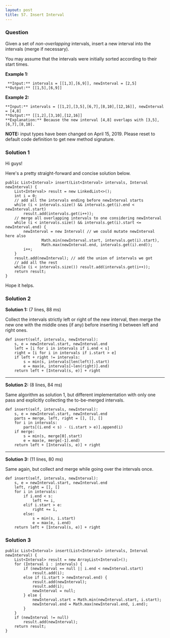 ```yaml
---
layout: post
title: 57. Insert Interval
---
```

### Question
Given a set of _non-overlapping_ intervals, insert a new interval into the
intervals (merge if necessary).

You may assume that the intervals were initially sorted according to their
start times.

 **Example 1:**

    
    
     **Input:** intervals = [[1,3],[6,9]], newInterval = [2,5]
    **Output:** [[1,5],[6,9]]
    

**Example 2:**

    
    
    **Input:** intervals = [[1,2],[3,5],[6,7],[8,10],[12,16]], newInterval = [4,8]
    **Output:** [[1,2],[3,10],[12,16]]
    **Explanation:** Because the new interval [4,8] overlaps with [3,5],[6,7],[8,10].

 **NOTE:**  input types have been changed on April 15, 2019. Please reset to
default code definition to get new method signature.

### Solution 1
Hi guys!

Here's a pretty straight-forward and concise solution below.

    
    
    public List<Interval> insert(List<Interval> intervals, Interval newInterval) {
        List<Interval> result = new LinkedList<>();
        int i = 0;
        // add all the intervals ending before newInterval starts
        while (i < intervals.size() && intervals.get(i).end < newInterval.start)
            result.add(intervals.get(i++));
        // merge all overlapping intervals to one considering newInterval
        while (i < intervals.size() && intervals.get(i).start <= newInterval.end) {
            newInterval = new Interval( // we could mutate newInterval here also
                    Math.min(newInterval.start, intervals.get(i).start),
                    Math.max(newInterval.end, intervals.get(i).end));
            i++;
        }
        result.add(newInterval); // add the union of intervals we got
        // add all the rest
        while (i < intervals.size()) result.add(intervals.get(i++)); 
        return result;
    }
    

Hope it helps.


### Solution 2
 **Solution 1:** (7 lines, 88 ms)

Collect the intervals strictly left or right of the new interval, then merge
the new one with the middle ones (if any) before inserting it between left and
right ones.

    
    
    def insert(self, intervals, newInterval):
        s, e = newInterval.start, newInterval.end
        left = [i for i in intervals if i.end < s]
        right = [i for i in intervals if i.start > e]
        if left + right != intervals:
            s = min(s, intervals[len(left)].start)
            e = max(e, intervals[~len(right)].end)
        return left + [Interval(s, e)] + right
    

* * *

**Solution 2:** (8 lines, 84 ms)

Same algorithm as solution 1, but different implementation with only one pass
and explicitly collecting the to-be-merged intervals.

    
    
    def insert(self, intervals, newInterval):
        s, e = newInterval.start, newInterval.end
        parts = merge, left, right = [], [], []
        for i in intervals:
            parts[(i.end < s) - (i.start > e)].append(i)
        if merge:
            s = min(s, merge[0].start)
            e = max(e, merge[-1].end)
        return left + [Interval(s, e)] + right
    

* * *

**Solution 3:** (11 lines, 80 ms)

Same again, but collect and merge while going over the intervals once.

    
    
    def insert(self, intervals, newInterval):
        s, e = newInterval.start, newInterval.end
        left, right = [], []
        for i in intervals:
            if i.end < s:
                left += i,
            elif i.start > e:
                right += i,
            else:
                s = min(s, i.start)
                e = max(e, i.end)
        return left + [Interval(s, e)] + right


### Solution 3
    
    
    public List<Interval> insert(List<Interval> intervals, Interval newInterval) {
        List<Interval> result = new ArrayList<Interval>();
        for (Interval i : intervals) {
            if (newInterval == null || i.end < newInterval.start)
                result.add(i);
            else if (i.start > newInterval.end) {
                result.add(newInterval);
                result.add(i);
                newInterval = null;
            } else {
                newInterval.start = Math.min(newInterval.start, i.start);
                newInterval.end = Math.max(newInterval.end, i.end);
            }
        }
        if (newInterval != null)
            result.add(newInterval);
        return result;
    }



